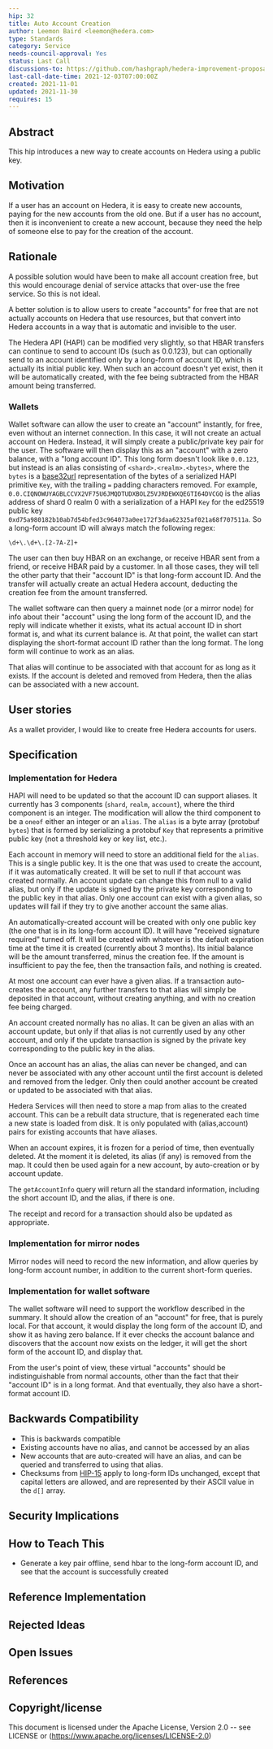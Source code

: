 ```yaml
---
hip: 32
title: Auto Account Creation
author: Leemon Baird <leemon@hedera.com>
type: Standards 
category: Service
needs-council-approval: Yes
status: Last Call
discussions-to: https://github.com/hashgraph/hedera-improvement-proposal/discussions/187
last-call-date-time: 2021-12-03T07:00:00Z
created: 2021-11-01
updated: 2021-11-30
requires: 15
---
```


## Abstract

This hip introduces a new way to create accounts on Hedera using a public key.
  
## Motivation
If a user has an account on Hedera, it is easy to create new accounts, paying for the new accounts from the old one. But if a user has no account, then it is inconvenient to create a new account, because they need the help of someone else to pay for the creation of the account. 

## Rationale

A possible solution would have been to make all account creation free, but this would encourage denial of service attacks that over-use the free service. So this is not ideal.

A better solution is to allow users to create "accounts" for free that are not actually accounts on Hedera that use resources, but that convert into Hedera accounts in a way that is automatic and invisible to the user.

The Hedera API (HAPI) can be modified very slightly, so that HBAR transfers can continue to send to account IDs (such as 0.0.123), but can optionally send to an account identified only by a long-form of account ID, which is actually its initial public key. When such an account doesn't yet exist, then it will be automatically created, with the fee being subtracted from the HBAR amount being transferred.

### Wallets
  
Wallet software can allow the user to create an "account" instantly, for free, even without an internet connection. In this case, it will not create an actual account on Hedera. Instead, it will simply create a public/private key pair for the user. The software will then display this as an "account" with a zero balance, with a "long account ID". This long form doesn't look like `0.0.123`, but instead is an alias consisting of `<shard>.<realm>.<bytes>`, where the `bytes` is a [base32url](https://datatracker.ietf.org/doc/html/rfc4648#section-6) representation of the bytes of a serialized HAPI primitive `Key`, with the trailing `=` padding characters removed.  For example, `0.0.CIQNOWUYAGBLCCVX2VF75U6JMQDTUDXBOLZ5VJRDEWXQEGTI64DVCGQ` is the alias address of shard 0 realm 0 with a serialization of a HAPI `Key` for the ed25519 public key `0xd75a980182b10ab7d54bfed3c964073a0ee172f3daa62325af021a68f707511a`. So a long-form account ID will always match the following regex:

`\d+\.\d+\.[2-7A-Z]+`

The user can then buy HBAR on an exchange, or receive HBAR sent from a friend, or receive HBAR paid by a customer. In all those cases, they will tell the other party that their "account ID" is that long-form account ID. And the transfer will actually create an actual Hedera account, deducting the creation fee from the amount transferred.

The wallet software can then query a mainnet node (or a mirror node) for info about their "account" using the long form of the account ID, and the reply will indicate whether it exists, what its actual account ID in short format is, and what its current balance is. At that point, the wallet can start displaying the short-format account ID rather than the long format. The long form will continue to work as an alias. 

That alias will continue to be associated with that account for as long as it exists. If the account is deleted and removed from Hedera, then the alias can be associated with a new account.

## User stories

As a wallet provider, I would like to create free Hedera accounts for users.
 
## Specification
  
### Implementation for Hedera

HAPI will need to be updated so that the account ID can support aliases. It currently has 3 components (`shard`, `realm`, `account`), where the third component is an integer. The modification will allow the third component to be a `oneof` either an integer or an `alias`. The `alias` is a byte array (protobuf `bytes`) that is formed by serializing a protobuf `Key` that represents a primitive public key (not a threshold key or key list, etc.).

Each account in memory will need to store an additional field for the `alias`. This is a single public key. It is the one that was used to create the account, if it was automatically created.  It will be set to null if that account was created normally.  An account update can change this from null to a valid alias, but only if the update is signed by the private key corresponding to the public key in that alias.  Only one account can exist with a given alias, so updates will fail if they try to give another account the same alias.

An automatically-created account will be created with only one public key (the one that is in its long-form account ID). It will have "received signature required" turned off. It will be created with whatever is the default expiration time at the time it is created (currently about 3 months). Its initial balance will be the amount transferred, minus the creation fee. If the amount is insufficient to pay the fee, then the transaction fails, and nothing is created.

At most one account can ever have a given alias. If a transaction auto-creates the account, any further transfers to that alias will simply be deposited in that account, without creating anything, and with no creation fee being charged.

An account created normally has no alias. It can be given an alias with an account update, but only if that alias is not currently used by any other account, and only if the update transaction is signed by the private key corresponding to the public key in the alias.

Once an account has an alias, the alias can never be changed, and can never be associated with any other account until the first account is deleted and removed from the ledger. Only then could another account be created or updated to be associated with that alias.

Hedera Services will then need to store a map from alias to the created account. This can be a rebuilt data structure, that is regenerated each time a new state is loaded from disk. It is only populated with (alias,account) pairs for existing accounts that have aliases.  

When an account expires, it is frozen for a period of time, then eventually deleted. At the moment it is deleted, its alias (if any) is removed from the map. It could then be used again for a new account, by auto-creation or by account update.

The `getAccountInfo` query will return all the standard information, including the short account ID, and the alias, if there is one.

The receipt and record for a transaction should also be updated as appropriate.

### Implementation for mirror nodes

Mirror nodes will need to record the new information, and allow queries by long-form account number, in addition to the current short-form queries.

### Implementation for wallet software

The wallet software will need to support the workflow described in the summary. It should allow the creation of an "account" for free, that is purely local. For that account, it would display the long form of the account ID, and show it as having zero balance. If it ever checks the account balance and discovers that the account now exists on the ledger, it will get the short form of the account ID, and display that.

From the user's point of view, these virtual "accounts" should be indistinguishable from normal accounts, other than the fact that their "account ID" is in a long format. And that eventually, they also have a short-format account ID.

## Backwards Compatibility
* This is backwards compatible
* Existing accounts have no alias, and cannot be accessed by an alias
* New accounts that are auto-created will have an alias, and can be queried and transferred to using that alias.
* Checksums from [HIP-15](https://hips.hedera.com/hip/hip-15) apply to long-form IDs unchanged, except that capital letters are allowed, and are represented by their ASCII value in the `d[]` array.
  
## Security Implications

## How to Teach This

* Generate a key pair offline, send hbar to the long-form account ID, and see that the account is successfully created

## Reference Implementation

## Rejected Ideas

## Open Issues

## References

## Copyright/license
This document is licensed under the Apache License, Version 2.0 -- see LICENSE or (https://www.apache.org/licenses/LICENSE-2.0)
